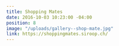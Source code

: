 ```yaml
---
title: Shopping Mates
date: 2016-10-03 10:23:00 -04:00
position: 8
image: "/uploads/gallery--shop-mate.jpg"
link: https://shoppingmates.siroop.ch/
---
```



